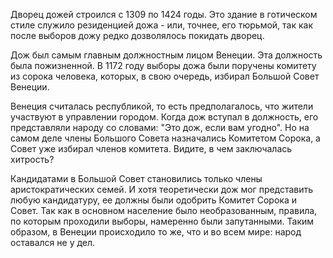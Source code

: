 Дворец дожей строился с 1309 по 1424 годы. Это здание в готическом стиле служило резиденцией дожа - или, точнее, его тюрьмой, так как после выборов дожу редко дозволялось покидать дворец.

Дож был самым главным должностным лицом Венеции. Эта должность была пожизненной. В 1172 году выборы дожа были поручены комитету из сорока человека, которых, в свою очередь, избирал Большой Совет Венеции.

Венеция считалась республикой, то есть предполагалось, что жители участвуют в управлении городом. Когда дож вступал в должность, его представляли народу со словами: "Это дож, если вам угодно". Но на самом деле члены Большого Совета назначались Комитетом Сорока, а Совет уже избирал членов комитета. Видите, в чем заключалась хитрость?

Кандидатами в Большой Совет становились только члены аристократических семей. И хотя теоретически дож мог представить любую кандидатуру, ее должны были одобрить Комитет Сорока и Совет. Так как в основном население было необразованным, правила, по которым проходили выборы, намеренно были запутанными. Таким образом, в Венеции происходило то же, что и во всем мире: народ оставался не у дел.